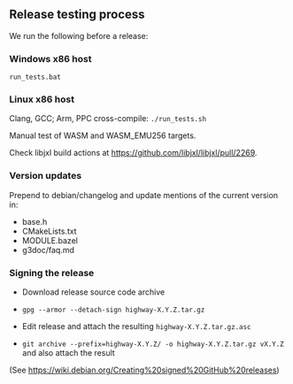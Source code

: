 ## Release testing process

We run the following before a release:

### Windows x86 host

```
run_tests.bat
```

### Linux x86 host

Clang, GCC; Arm, PPC cross-compile: `./run_tests.sh`

Manual test of WASM and WASM_EMU256 targets.

Check libjxl build actions at https://github.com/libjxl/libjxl/pull/2269.

### Version updates

Prepend to debian/changelog and update mentions of the current version in:

*   base.h
*   CMakeLists.txt
*   MODULE.bazel
*   g3doc/faq.md

### Signing the release

*   Download release source code archive
*   `gpg --armor --detach-sign highway-X.Y.Z.tar.gz`
*   Edit release and attach the resulting `highway-X.Y.Z.tar.gz.asc`

*   `git archive --prefix=highway-X.Y.Z/ -o highway-X.Y.Z.tar.gz vX.Y.Z` and
    also attach the result

(See https://wiki.debian.org/Creating%20signed%20GitHub%20releases)
